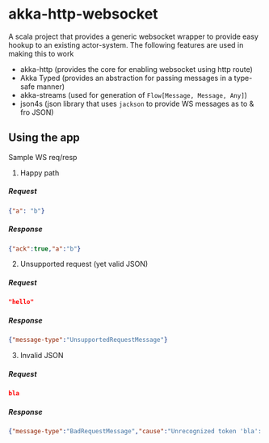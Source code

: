 # akka-http-websocket
A scala project that provides a generic websocket wrapper to provide easy hookup to an existing actor-system.
The following features are used in making this to work
* akka-http (provides the core for enabling websocket using http route)
* Akka Typed (provides an abstraction for passing messages in a type-safe manner)
* akka-streams (used for generation of `Flow[Message, Message, Any]`)
* json4s (json library that uses `jackson` to provide WS messages as to & fro JSON)

## Using the app


Sample WS req/resp
1. Happy path
##### Request
```json
{"a": "b"}
```
##### Response
```json
{"ack":true,"a":"b"}
```
2. Unsupported request (yet valid JSON)
##### Request
```JSON
"hello"
```
##### Response
```json
{"message-type":"UnsupportedRequestMessage"}
```

3. Invalid JSON
##### Request
```json
bla
```
##### Response
```json
{"message-type":"BadRequestMessage","cause":"Unrecognized token 'bla': was expecting ('true', 'false' or 'null')\n at [Source: (String)\"bla\"; line: 1, column: 7]"}
```
